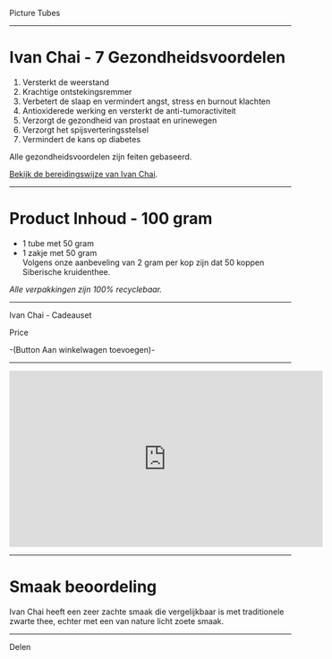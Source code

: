 




Picture Tubes 





---------------------------------------------------------------

# Ivan Chai - 7 Gezondheidsvoordelen

1. Versterkt de weerstand
2. Krachtige ontstekingsremmer
3. Verbetert de slaap en vermindert angst, stress en burnout klachten
4. Antioxiderede werking en versterkt de anti-tumoractiviteit
5. Verzorgt de gezondheid van prostaat en urinewegen
6. Verzorgt het spijsverteringsstelsel
7. Vermindert de kans op diabetes

Alle gezondheidsvoordelen zijn feiten gebaseerd. 

[Bekijk de bereidingswijze van Ivan Chai](/review_required/articles/preparation-method-ivan-chai/nl.md).

---------------------------------------------------------------

# Product Inhoud - 100 gram
* 1 tube met 50 gram
* 1 zakje met 50 gram <br>
Volgens onze aanbeveling van 2 gram per kop zijn dat 50 koppen Siberische kruidenthee.

_Alle verpakkingen zijn 100% recyclebaar._

---------------------------------------------------------------


Ivan Chai - Cadeauset 

Price 

-(Button Aan winkelwagen toevoegen)-


---------------------------------------------------------------




<iframe width="560" height="315" src="https://www.youtube.com/embed/op2BjUHk06s" frameborder="0" allow="accelerometer; autoplay; encrypted-media; gyroscope; picture-in-picture" allowfullscreen></iframe>





---------------------------------------------------------------

# Smaak beoordeling
Ivan Chai heeft een zeer zachte smaak die vergelijkbaar is met traditionele zwarte thee, echter met een van nature licht zoete smaak.



---------------------------------------------------------------

Delen 

